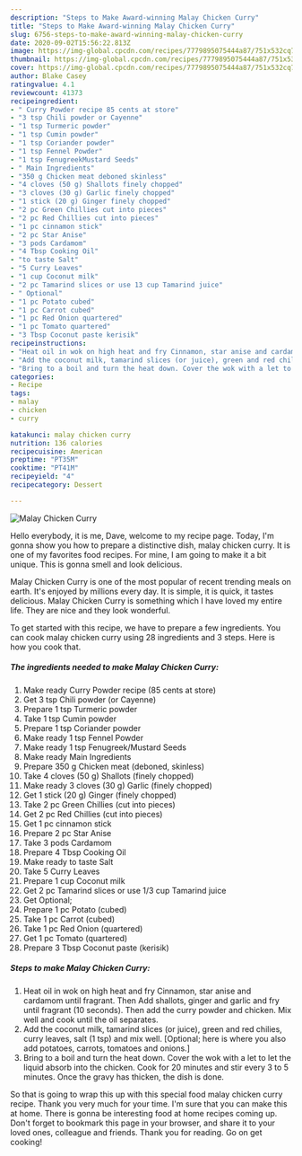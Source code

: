 ```yaml
---
description: "Steps to Make Award-winning Malay Chicken Curry"
title: "Steps to Make Award-winning Malay Chicken Curry"
slug: 6756-steps-to-make-award-winning-malay-chicken-curry
date: 2020-09-02T15:56:22.813Z
image: https://img-global.cpcdn.com/recipes/7779895075444a87/751x532cq70/malay-chicken-curry-recipe-main-photo.jpg
thumbnail: https://img-global.cpcdn.com/recipes/7779895075444a87/751x532cq70/malay-chicken-curry-recipe-main-photo.jpg
cover: https://img-global.cpcdn.com/recipes/7779895075444a87/751x532cq70/malay-chicken-curry-recipe-main-photo.jpg
author: Blake Casey
ratingvalue: 4.1
reviewcount: 41373
recipeingredient:
- " Curry Powder recipe 85 cents at store"
- "3 tsp Chili powder or Cayenne"
- "1 tsp Turmeric powder"
- "1 tsp Cumin powder"
- "1 tsp Coriander powder"
- "1 tsp Fennel Powder"
- "1 tsp FenugreekMustard Seeds"
- " Main Ingredients"
- "350 g Chicken meat deboned skinless"
- "4 cloves (50 g) Shallots finely chopped"
- "3 cloves (30 g) Garlic finely chopped"
- "1 stick (20 g) Ginger finely chopped"
- "2 pc Green Chillies cut into pieces"
- "2 pc Red Chillies cut into pieces"
- "1 pc cinnamon stick"
- "2 pc Star Anise"
- "3 pods Cardamom"
- "4 Tbsp Cooking Oil"
- "to taste Salt"
- "5 Curry Leaves"
- "1 cup Coconut milk"
- "2 pc Tamarind slices or use 13 cup Tamarind juice"
- " Optional"
- "1 pc Potato cubed"
- "1 pc Carrot cubed"
- "1 pc Red Onion quartered"
- "1 pc Tomato quartered"
- "3 Tbsp Coconut paste kerisik"
recipeinstructions:
- "Heat oil in wok on high heat and fry Cinnamon, star anise and cardamom until fragrant. Then Add shallots, ginger and garlic and fry until fragrant (10 seconds). Then add the curry powder and chicken. Mix well and cook until the oil separates."
- "Add the coconut milk, tamarind slices (or juice), green and red chilies, curry leaves, salt (1 tsp) and mix well. [Optional; here is where you also add potatoes, carrots, tomatoes and onions.]"
- "Bring to a boil and turn the heat down. Cover the wok with a let to let the liquid absorb into the chicken. Cook for 20 minutes and stir every 3 to 5 minutes. Once the gravy has thicken, the dish is done."
categories:
- Recipe
tags:
- malay
- chicken
- curry

katakunci: malay chicken curry 
nutrition: 136 calories
recipecuisine: American
preptime: "PT35M"
cooktime: "PT41M"
recipeyield: "4"
recipecategory: Dessert

---
```



![Malay Chicken Curry](https://img-global.cpcdn.com/recipes/7779895075444a87/751x532cq70/malay-chicken-curry-recipe-main-photo.jpg)

Hello everybody, it is me, Dave, welcome to my recipe page. Today, I'm gonna show you how to prepare a distinctive dish, malay chicken curry. It is one of my favorites food recipes. For mine, I am going to make it a bit unique. This is gonna smell and look delicious.

Malay Chicken Curry is one of the most popular of recent trending meals on earth. It's enjoyed by millions every day. It is simple, it is quick, it tastes delicious. Malay Chicken Curry is something which I have loved my entire life. They are nice and they look wonderful.




To get started with this recipe, we have to prepare a few ingredients. You can cook malay chicken curry using 28 ingredients and 3 steps. Here is how you cook that.

<!--inarticleads1-->

##### The ingredients needed to make Malay Chicken Curry:

1. Make ready  Curry Powder recipe (85 cents at store)
1. Get 3 tsp Chili powder (or Cayenne)
1. Prepare 1 tsp Turmeric powder
1. Take 1 tsp Cumin powder
1. Prepare 1 tsp Coriander powder
1. Make ready 1 tsp Fennel Powder
1. Make ready 1 tsp Fenugreek/Mustard Seeds
1. Make ready  Main Ingredients
1. Prepare 350 g Chicken meat (deboned, skinless)
1. Take 4 cloves (50 g) Shallots (finely chopped)
1. Make ready 3 cloves (30 g) Garlic (finely chopped)
1. Get 1 stick (20 g) Ginger (finely chopped)
1. Take 2 pc Green Chillies (cut into pieces)
1. Get 2 pc Red Chillies (cut into pieces)
1. Get 1 pc cinnamon stick
1. Prepare 2 pc Star Anise
1. Take 3 pods Cardamom
1. Prepare 4 Tbsp Cooking Oil
1. Make ready to taste Salt
1. Take 5 Curry Leaves
1. Prepare 1 cup Coconut milk
1. Get 2 pc Tamarind slices or use 1/3 cup Tamarind juice
1. Get  Optional;
1. Prepare 1 pc Potato (cubed)
1. Take 1 pc Carrot (cubed)
1. Take 1 pc Red Onion (quartered)
1. Get 1 pc Tomato (quartered)
1. Prepare 3 Tbsp Coconut paste (kerisik)




<!--inarticleads2-->

##### Steps to make Malay Chicken Curry:

1. Heat oil in wok on high heat and fry Cinnamon, star anise and cardamom until fragrant. Then Add shallots, ginger and garlic and fry until fragrant (10 seconds). Then add the curry powder and chicken. Mix well and cook until the oil separates.
1. Add the coconut milk, tamarind slices (or juice), green and red chilies, curry leaves, salt (1 tsp) and mix well. [Optional; here is where you also add potatoes, carrots, tomatoes and onions.]
1. Bring to a boil and turn the heat down. Cover the wok with a let to let the liquid absorb into the chicken. Cook for 20 minutes and stir every 3 to 5 minutes. Once the gravy has thicken, the dish is done.




So that is going to wrap this up with this special food malay chicken curry recipe. Thank you very much for your time. I'm sure that you can make this at home. There is gonna be interesting food at home recipes coming up. Don't forget to bookmark this page in your browser, and share it to your loved ones, colleague and friends. Thank you for reading. Go on get cooking!
